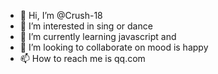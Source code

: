 - 👋 Hi, I’m @Crush-18
- 👀 I’m interested in sing or dance
- 🌱 I’m currently learning javascript and  
- 💞️ I’m looking to collaborate on mood is happy
- 📫 How to reach me is qq.com

<!---
Crush-18/Crush-18 is a ✨ special ✨ repository because its `README.md` (this file) appears on your GitHub profile.
You can click the Preview link to take a look at your changes.
--->
